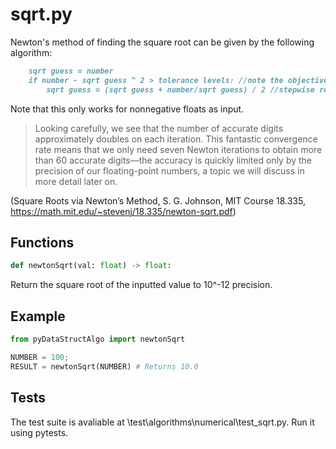 # sqrt.py

Newton's method of finding the square root can be given by the following algorithm:

```markdown
    sqrt guess = number
    if number - sqrt guess ^ 2 > tolerance levels: //note the objective is number = sqrt^2
        sqrt guess = (sqrt guess + number/sqrt guess) / 2 //stepwise refine it until the above is true.
```

Note that this only works for nonnegative floats as input.

> Looking carefully, we see that the number of accurate digits approximately doubles on each
> iteration. This fantastic convergence rate means that we only need seven Newton iterations to
> obtain more than 60 accurate digits—the accuracy is quickly limited only by the precision of our
> floating-point numbers, a topic we will discuss in more detail later on.

(Square Roots via Newton’s Method, S. G. Johnson, MIT Course 18.335, <https://math.mit.edu/~stevenj/18.335/newton-sqrt.pdf>)

## Functions

```python
def newtonSqrt(val: float) -> float:
```

Return the square root of the inputted value to 10^-12 precision.

## Example

```python
from pyDataStructAlgo import newtonSqrt

NUMBER = 100;
RESULT = newtonSqrt(NUMBER) # Returns 10.0
```

## Tests

The test suite is avaliable at \test\algorithms\numerical\test_sqrt.py. Run it using pytests.

